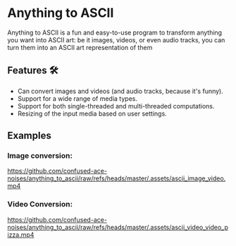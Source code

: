# Anything to ASCII
Anything to ASCII is a fun and easy-to-use program to transform anything you want into ASCII art: 
be it images, videos, or even audio tracks, you can turn them into an ASCII art representation of them

## Features 🛠️
- Can convert images and videos (and audio tracks, because it's funny). 
- Support for a wide range of media types.
- Support for both single-threaded and multi-threaded computations.
- Resizing of the input media based on user settings.

## Examples

### Image conversion:

https://github.com/confused-ace-noises/anything_to_ascii/raw/refs/heads/master/.assets/ascii_image_video.mp4

### Video Conversion:

https://github.com/confused-ace-noises/anything_to_ascii/raw/refs/heads/master/.assets/ascii_video_video_pizza.mp4
